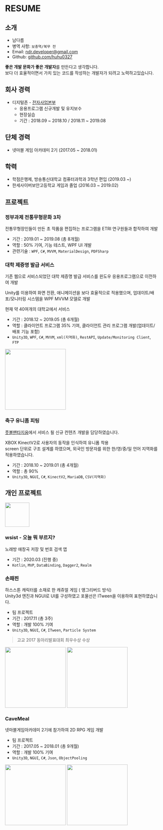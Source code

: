# RESUME

## 소개

- 남다름
- 병역 사항: `보충역/복무 전`
- Email: ndr.developer@gmail.com
- Github: [github.com/huhu0327](https://github.com/huhu0327)

**좋은 개발 문화가 좋은 개발자**를 만든다고 생각합니다.  
보다 더 효율적이면서 가치 있는 코드를 작성하는 개발자가 되려고 노력하고있습니다.

## 회사 경력

- 디지털존 - [전자사업본부](http://www.doculink.co.kr)
  - 응용프로그램 신규개발 및 유지보수
  - 현장실습
  - 기간 : 2018.09 ~ 2018.10 / 2018.11 ~ 2019.08

## 단체 경력

- 넷마블 게임 아카데미 2기 (2017.05 ~ 2018.01)

## 학력

- 학점은행제, 방송통신대학교 컴퓨터과학과 3학년 편입 (2019.03 ~)
- 한세사이버보안고등학교 게임과 졸업 (2016.03 ~ 2019.02)

## 프로젝트

### 정부과제 전통무형문화 3차

전통무형장인들이 만든 초 작품을 편집하는 프로그램을 ETRI 연구원들과 합작하여 개발

- 기간 : 2019.01 ~ 2019.08 (총 8개월)
- 역할 : 50% 기여, 기능 테스트, WPF UI 개발
- 관련기술 : `WPF`, `C#`, `MVVM`, `MaterialDesign`, `PDFSharp`

### 대학 제증명 발급 서비스

기존 웹으로 서비스되었던 대학 제증명 발급 서비스를 윈도우 응용프로그램으로 이전하여 개발

Unity를 이용하여 화면 전환, 애니메이션을 보다 효율적으로 적용했으며, 업데이트/배포/모니터링 시스템을 WPF MVVM 모델로 개발

현재 약 40여개의 대학교에서 서비스

- 기간 : 2018.12 ~ 2019.05 (총 6개월)
- 역할 : 클라이언트 프로그램 35% 기여, 클라이언트 관리 프로그램 개발(업데이트/배포 기능 포함)
- `Unity3D`, `WPF`, `C#`, `MVVM`, `xml(지역화)`, `RestAPI`, `Update/Monitoring Client`, `FTP`

<img width="200" src="https://user-images.githubusercontent.com/28612967/75354405-44546b80-58f0-11ea-8b1f-29b1f4524f5a.png">

### 축구 유니폼 피팅

[풋볼팬타지움](http://faentasium.com/)에서 서비스 될 신규 컨텐츠 개발을 담당하였습니다.

XBOX KinectV2로 사용자의 동작을 인식하여 유니폼 착용  
screen 단위로 구조 설계를 하였으며, 외국인 방문자를 위한 한/영/중/일 언어 지역화를 적용하였습니다.

- 기간 : 2018.10 ~ 2019.01 (총 4개월)
- 역할 : 총 90%
- `Unity3D`, `NGUI`, `C#`, `KinectV2`, `MariaDB`, `CSV(지역화)`

## 개인 프로젝트

<image src="https://user-images.githubusercontent.com/28612967/84111042-02939f00-aa61-11ea-96d7-0edd524c6ea8.PNG" width="80" />

### wsist - 오늘 뭐 부르지?

노래방 애창곡 저장 및 번호 검색 앱

- 기간 : 2020.03 (진행 중)
- `Kotlin`, `MVP`, `DataBinding`, `Dagger2`, `Realm`

### 손패찐

하스스톤 캐릭터를 소재로 한 캐쥬얼 게임 ( 앵그리버드 방식)  
Unity3d 엔진과 NGUI로 UI를 구성하였고 포물선은 ITween을 이용하여 표현하였습니다.

- 팀 프로젝트
- 기간 : 2017.11 (총 3주)
- 역할 : 개발 100% 기여
- `Unity3D`, `NGUI`, `C#`, `ITween`, `Particle System`

> 고교 2017 동아리발표대회 최우수상 수상

<div>
<img Height="200" src="https://user-images.githubusercontent.com/28612967/75357736-31906580-58f5-11ea-866c-68c933d710af.png">
<img Height="200" src="https://user-images.githubusercontent.com/28612967/75357740-32c19280-58f5-11ea-9c86-79ec0343109d.png">
</div>

### CaveMeal

넷마블게임아카데미 2기에 참가하여 2D RPG 게임 개발

- 팀 프로젝트
- 기간 : 2017.05 ~ 2018.01 (총 9개월)
- 역할 : 개발 100% 기여
- `Unity3D`, `NGUI`, `C#`, `Json`, `ObjectPooling`

<div>
<img Height="200" src="https://user-images.githubusercontent.com/28612967/75356824-cbefa980-58f3-11ea-9054-d27fca1dfe52.png">
<img Height="200" src="https://user-images.githubusercontent.com/28612967/75356833-ce520380-58f3-11ea-9847-6e0f42b8e50b.png">
</div>
